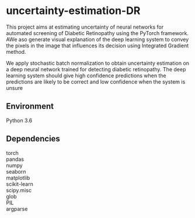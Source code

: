 # uncertainty-estimation-DR
This project aims at estimating uncertainty of neural networks for automated screening of Diabetic Retinopathy using the PyTorch framework. AWe aso generate visual explanation of the deep learning system to convey the pixels in the image that influences its decision using Integrated Gradient method.  

We apply stochastic batch normalization to obtain uncertainty estimation on a deep neural network trained for detecting diabetic retinopathy. The deep learning system should give high confidence predictions when the predictions are likely to be correct and low confidence when the system is unsure

## Environment
Python 3.6

## Dependencies
torch  
pandas   
numpy  
seaborn  
matplotlib  
scikit-learn  
scipy.misc  
glob  
PIL  
argparse

